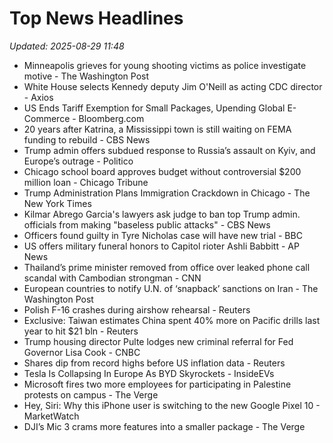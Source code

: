 # Top News Headlines

_Updated: 2025-08-29 11:48_

- Minneapolis grieves for young shooting victims as police investigate motive - The Washington Post
- White House selects Kennedy deputy Jim O'Neill as acting CDC director - Axios
- US Ends Tariff Exemption for Small Packages, Upending Global E-Commerce - Bloomberg.com
- 20 years after Katrina, a Mississippi town is still waiting on FEMA funding to rebuild - CBS News
- Trump admin offers subdued response to Russia’s assault on Kyiv, and Europe’s outrage - Politico
- Chicago school board approves budget without controversial $200 million loan - Chicago Tribune
- Trump Administration Plans Immigration Crackdown in Chicago - The New York Times
- Kilmar Abrego Garcia's lawyers ask judge to ban top Trump admin. officials from making "baseless public attacks" - CBS News
- Officers found guilty in Tyre Nicholas case will have new trial - BBC
- US offers military funeral honors to Capitol rioter Ashli Babbitt - AP News
- Thailand’s prime minister removed from office over leaked phone call scandal with Cambodian strongman - CNN
- European countries to notify U.N. of ‘snapback’ sanctions on Iran - The Washington Post
- Polish F-16 crashes during airshow rehearsal - Reuters
- Exclusive: Taiwan estimates China spent 40% more on Pacific drills last year to hit $21 bln - Reuters
- Trump housing director Pulte lodges new criminal referral for Fed Governor Lisa Cook - CNBC
- Shares dip from record highs before US inflation data - Reuters
- Tesla Is Collapsing In Europe As BYD Skyrockets - InsideEVs
- Microsoft fires two more employees for participating in Palestine protests on campus - The Verge
- Hey, Siri: Why this iPhone user is switching to the new Google Pixel 10 - MarketWatch
- DJI’s Mic 3 crams more features into a smaller package - The Verge